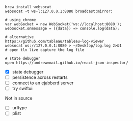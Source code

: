 ```
brew install websocat
websocat -t ws-l:127.0.0.1:8080 broadcast:mirror:
```


```
# using chrome
var webSocket = new WebSocket('ws://localhost:8080');
webSocket.onmessage = ({data}) => console.log(data);

# alternative
https://github.com/tableau/tableau-log-viewer
websocat ws://127.0.0.1:8080 > ~/Desktop/log.log 2>&1
# open tlv live capture the log file
```

```
# state debugger
open https://andrewvmail.github.io/react-json-inspector/
```

- [x] state debugger
- [ ] persistence across restarts
- [ ] connect to an ejabberd server
- [ ] try swiftui

Not in source 
- [ ] urltype
- [ ] plist 